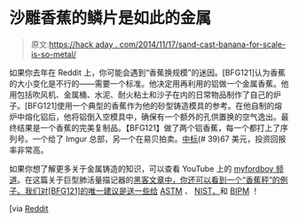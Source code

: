 # 沙雕香蕉的鳞片是如此的金属

> 原文:[https://hack aday . com/2014/11/17/sand-cast-banana-for-scale-is-so-metal/](https://hackaday.com/2014/11/17/sand-cast-banana-for-scale-is-so-metal/)

如果你去年在 Reddit 上，你可能会遇到“香蕉换规模”的迷因。[BFG121]认为香蕉的大小变化是不行的——需要一个标准。他决定用再利用的铝做一个金属香蕉。他用包括吹风机、金属桶、水泥、耐火粘土和沙子在内的日常物品制作了自己的炉子。[BFG121]使用一个典型的香蕉作为他的砂型铸造模具的参考。在他自制的熔炉中熔化铝后，他将铝倒入空模具中，确保有一个额外的孔供置换的空气逸出。最终结果是一个香蕉的完美复制品。【BFG121】做了两个铝香蕉，每一个都打上了序列号。一个给了 Imgur 总部，另一个在易贝拍卖。[中标](http://www.ebay.com/itm/Aluminum-Scale-Banana-001-/141447693604?ssPageName=ADME%3AL%3ALCA%3AUS%3A1123&nma=true&si=xSGkEx5aeKWLtyVINE9GzNKYYPY%253D&orig_cvip=true&rt=nc&_trksid=p2047675.l2557)(# 39)67 美元，投资回报率非常高。

如果你想了解更多关于金属铸造的知识，可以查看 YouTube 上的 [myfordboy 频道](https://www.youtube.com/user/myfordboy)。在这篇关于巨型肺活量描记器的[黑客文章中，你还可以看到一个“香蕉秤”的例子。我们对[BFG121]的唯一建议是送一些给](hackaday.com/2014/07/29/giant-spirograph-delights-children-dwarfs-banana/) [ASTM](http://www.astm.org/) 、 [NIST、](http://www.nist.gov/)和 [BIPM](http://www.bipm.org) ！

[via [Reddit](http://www.reddit.com/r/somethingimade/comments/2k60fp/i_made_an_aluminum_banana_a_while_back_i_never/)